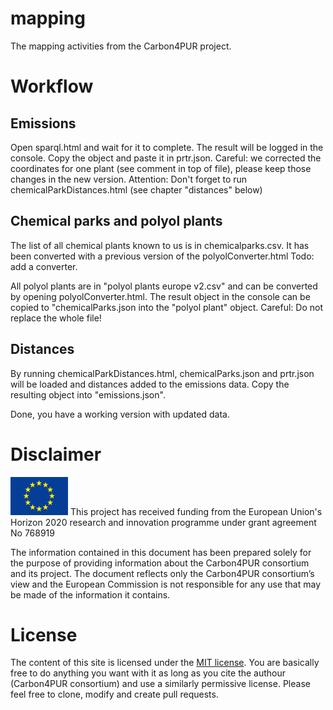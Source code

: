 # mapping
The mapping activities from the Carbon4PUR project.

# Workflow
## Emissions
Open sparql.html and wait for it to complete. The result will be logged in the console. Copy the object and paste it in prtr.json.
Careful: we corrected the coordinates for one plant (see comment in top of file), please keep those changes in the new version.
Attention: Don't forget to run chemicalParkDistances.html (see chapter "distances" below)

## Chemical parks and polyol plants
The list of all chemical plants known to us is in chemicalparks.csv. It has been converted with a previous version of the polyolConverter.html
Todo: add a converter.

All polyol plants are in "polyol plants europe v2.csv" and can be converted by opening polyolConverter.html. The result object in the console can be copied to "chemicalParks.json into the "polyol plant" object. Careful: Do not replace the whole file!

## Distances

By running chemicalParkDistances.html, chemicalParks.json and prtr.json will be loaded and distances added to the emissions data. Copy the resulting object into "emissions.json".

Done, you have a working version with updated data.

# Disclaimer
![EU logo](img/eu.png "EU logo")
This project has received funding from the European Union's Horizon 2020 research and innovation programme under grant agreement No 768919

The information contained in this document has been prepared solely for the purpose of providing information about the Carbon4PUR consortium and its project. The document reflects only the Carbon4PUR consortium’s view and the European Commission is not responsible for any use that may be made of the information it contains.

# License
The content of this site is licensed under the <a href="https://opensource.org/licenses/MIT">MIT	license</a>. You are basically free to do anything you want with it as long as you cite the authour	(Carbon4PUR consortium) and use a similarly permissive license.
Please feel free to clone, modify and create pull requests. 
